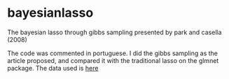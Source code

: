# bayesianlasso
The bayesian lasso through gibbs sampling presented by park and casella (2008)

The code was commented in portuguese. I did the gibbs sampling as the article proposed, and compared it with the traditional lasso on the glmnet package.
The data used is [here](https://raw.githubusercontent.com/dimassores/bayesianlasso/master/Diabetes.txt)
